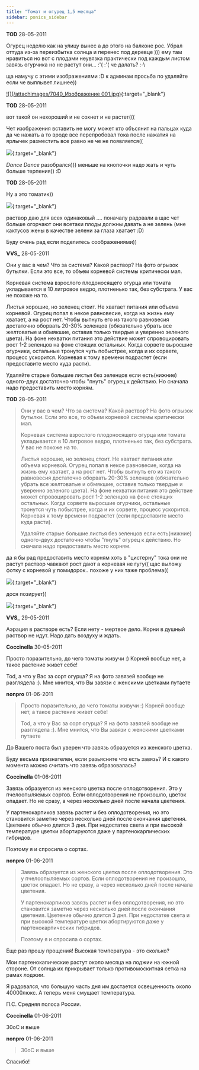 ```yaml
---
title: "Томат и огурец 1,5 месяца"
sidebar: ponics_sidebar
---
```


**TOD** 28-05-2011

Огурец неделю как на улицу вынес а до этого на балконе рос. Убрал оттуда из-за переизбытка солнца и перенес под деревце ))) ему там нравиться но вот с плодами неувязка практически под каждым листом завязь огурчика но не растут они... :&#039;( :&#039;( че далать? :-\

ща намучу с этими изображениями :D к админам просьба по удаляйте если че выплывет лишнее))

[![](/attachimages/7040_Изображение 001.jpg)](https://t.me/ponics_ru_files/5427){:target="_blank"}

**TOD** 28-05-2011

вот такой он нехороший и не сохнет и не растет((( 

Чет изображения вставить не могу может кто объсянит на пальцах куда да че нажать а то вроде все перепробовал тока после нажатия на ярлычек разместить все равно не че не появляется((

[![](/imagehost/thumbs/002hsh.jpg)](https://t.me/ponics_ru_files/5428){:target="_blank"}

*Dance* *Dance* разобрался))) меньше на кнопочки надо жать и чуть больше терпения)) :D


**TOD** 28-05-2011

Ну а это томатик))

[![](/imagehost/thumbs/004cwc.jpg)](https://t.me/ponics_ru_files/5429){:target="_blank"}

раствор даю для всех одинаковый .... поначалу радовали а щас чет больше огорчают они всетаки плоды должны давать а не зелень (мне кактусов жены в качестве зелени за глаза хватает :D) 

Буду очень рад если поделитесь соображениями))


**VVS_** 28-05-2011

Они у вас в чем? Что за система? Какой раствор? На фото огрызок бутылки. Если это все, то объем корневой системы критически мал. 

Корневая система взрослого плодоносящего огурца или томата укладывается в 10 литровое ведро, плотненько так, без субстрата. У вас не похоже на то.

Листья хорошие, но зеленец стоит. Не хватает питания или объема корневой. Огурец попал в некое равновесие, когда на жизнь ему хватает, а на рост нет. Чтобы выпнуть его из такого равновесия достаточно оборвать 20-30% зеленцов (обязательно убрать все желтоватые и обмякшие, оставив только твердые и уверенно зеленого цвета). На фоне нехватки питания это действие может спровоцировать рост 1-2 зеленцов на фоне стоящих остальных. Когда сорвете выросшие огурчики, остальные тронутся чуть побыстрее, когда и их сорвете, процесс ускорится. Корневая к тому времени подрастет (если предоставите место куда расти).

Удаляйте старые большие листья без зеленцов если есть(нижние) одного-двух достаточно чтобы "пнуть" огурец к действию. Но сначала надо предоставить место корням.


**TOD** 28-05-2011

> Они у вас в чем? Что за система? Какой раствор? На фото огрызок бутылки. Если это все, то объем корневой системы критически мал. 
> 
> Корневая система взрослого плодоносящего огурца или томата укладывается в 10 литровое ведро, плотненько так, без субстрата. У вас не похоже на то.
> 
> Листья хорошие, но зеленец стоит. Не хватает питания или объема корневой. Огурец попал в некое равновесие, когда на жизнь ему хватает, а на рост нет. Чтобы выпнуть его из такого равновесия достаточно оборвать 20-30% зеленцов (обязательно убрать все желтоватые и обмякшие, оставив только твердые и уверенно зеленого цвета). На фоне нехватки питания это действие может спровоцировать рост 1-2 зеленцов на фоне стоящих остальных. Когда сорвете выросшие огурчики, остальные тронутся чуть побыстрее, когда и их сорвете, процесс ускорится. Корневая к тому времени подрастет (если предоставите место куда расти).
> 
> Удаляйте старые большие листья без зеленцов если есть(нижние) одного-двух достаточно чтобы "пнуть" огурец к действию. Но сначала надо предоставить место корням.

да я бы рад предоставить место корням хоть в "цистерну" тока они не растут раствор чавкают рост дают а корневая не гугу(( щас выложу фотку с корневой у помидорок.. похоже у них таже проблема((

[![](/imagehost/thumbs/005.jpg)](https://t.me/ponics_ru_files/5430){:target="_blank"} 

дося позирует))

[![](/imagehost/thumbs/006nnn.jpg)](https://t.me/ponics_ru_files/5431){:target="_blank"}


**VVS_** 29-05-2011

Аэрация в растворе есть? Если нету - мертвое дело. Корни в душный раствор не идут. Надо дать воздуху и ждать.


**Coccinella** 30-05-2011

Просто поразительно, до чего томаты живучи :) Корней вообще нет, а такое растение живет себе!

Tod, а что у Вас за сорт огурца? Я на фото завязей вообще не разглядела :). Мне мнится, что Вы завязи с женскими цветками путаете


**nonpro** 01-06-2011

> Просто поразительно, до чего томаты живучи :) Корней вообще нет, а такое растение живет себе!
> 
> Tod, а что у Вас за сорт огурца? Я на фото завязей вообще не разглядела :). Мне мнится, что Вы завязи с женскими цветками путаете

До Вашего поста был уверен что завязь образуется из женского цветка.

Буду весьма признателен, если разьясните что есть завязь? И с какого момента можно считать что завязь образовалась?


**Coccinella** 01-06-2011

Завязь образуется из женского цветка после оплодотворения. Это у пчелоопыляемых сортов. Если оплодотворения не произошло, цветок опадает. Но не сразу, а через несколько дней после начала цветения.

У партенокарпиков завязь растет и без оплодотворения, но это становится заметно через несколько дней после окончания цветения. Цветение обычно длится 3 дня. При недостатке света и при высокой температуре цветки абортируются даже у партенокарпических гибридов.

Поэтому я и спросила о сортах.


**nonpro** 01-06-2011

> Завязь образуется из женского цветка после оплодотворения. Это у пчелоопыляемых сортов. Если оплодотворения не произошло, цветок опадает. Но не сразу, а через несколько дней после начала цветения.
> 
> У партенокарпиков завязь растет и без оплодотворения, но это становится заметно через несколько дней после окончания цветения. Цветение обычно длится 3 дня. При недостатке света и при высокой температуре цветки абортируются даже у партенокарпических гибридов.
> 
> Поэтому я и спросила о сортах.

Еще раз прошу прощения! Высокая температура - это сколько?

Мои партенокапические растут около месяца на лоджии на южной стороне. От солнца их прикрывает только противомоскитная сетка на рамах лоджии.

Я радовался, что большую часть дня им достается освещенность около 40000люкс. А теперь меня смущает температура.

П.С. Средняя полоса России.


**Coccinella** 01-06-2011

30oC и выше


**nonpro** 01-06-2011

> 30oC и выше

Спасибо!


